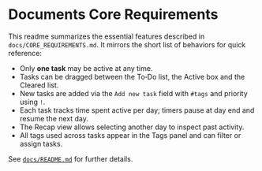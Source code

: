 # Documents Core Requirements

This readme summarizes the essential features described in `docs/CORE_REQUIREMENTS.md`.
It mirrors the short list of behaviors for quick reference:

- Only **one task** may be active at any time.
- Tasks can be dragged between the To‑Do list, the Active box and the Cleared list.
- New tasks are added via the `Add new task` field with `#tags` and priority using `!`.
- Each task tracks time spent active per day; timers pause at day end and resume the next day.
- The Recap view allows selecting another day to inspect past activity.
- All tags used across tasks appear in the Tags panel and can filter or assign tasks.

See [`docs/README.md`](docs/README.md) for further details.
